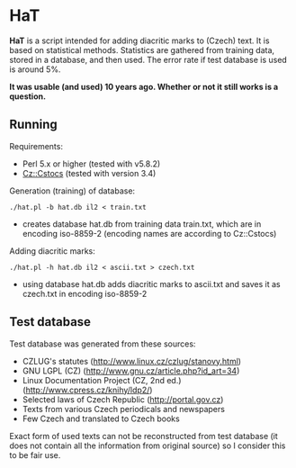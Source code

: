 # HaT

**HaT** is a script intended for adding diacritic marks to (Czech) text. It is based on statistical methods. Statistics are gathered from training data, stored in a database, and then used. The error rate if test database is used is around 5%.

**It was usable (and used) 10 years ago. Whether or not it still works is a question.**

## Running

Requirements:

* Perl 5.x or higher (tested with v5.8.2)
* [Cz::Cstocs](http://search.cpan.org/~janpaz/Cstools-3.42/Cz/Cstocs.pm) (tested with version 3.4)

Generation (training) of database:

  `./hat.pl -b hat.db il2 < train.txt`

  - creates database hat.db from training data train.txt, which are in
    encoding iso-8859-2 (encoding names are according to Cz::Cstocs)

Adding diacritic marks:

  `./hat.pl -h hat.db il2 < ascii.txt > czech.txt`

  - using database hat.db adds diacritic marks to ascii.txt and saves it as
    czech.txt in encoding iso-8859-2

## Test database

Test database was generated from these sources:

* CZLUG's statutes (http://www.linux.cz/czlug/stanovy.html)
* GNU LGPL (CZ) (http://www.gnu.cz/article.php?id_art=34)
* Linux Documentation Project (CZ, 2nd ed.) (http://www.cpress.cz/knihy/ldp2/)
* Selected laws of Czech Republic (http://portal.gov.cz)
* Texts from various Czech periodicals and newspapers
* Few Czech and translated to Czech books

Exact form of used texts can not be reconstructed from test database (it
does not contain all the information from original source) so I consider
this to be fair use.
